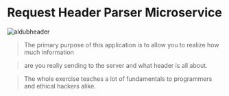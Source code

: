 Request Header Parser Microservice
==================================
![aldubheader](https://cloud.githubusercontent.com/assets/11310584/26710206/d1e0aa1a-478a-11e7-969d-802181cc68b1.jpg)
>The primary purpose of this application is to allow you to realize how much information

>are you really sending to the server and what header is all about.

>The whole exercise teaches a lot of fundamentals to programmers and ethical hackers alike.

